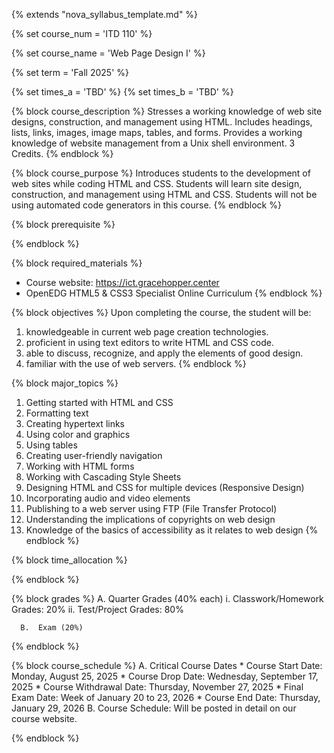 {% extends "nova_syllabus_template.md" %}

{% set course_num = 'ITD 110' %}

{% set course_name = 'Web Page Design I' %}

{% set term = 'Fall 2025' %}

{% set times_a = 'TBD' %}
{% set times_b = 'TBD' %}


{% block course_description %}
Stresses a working knowledge of web site designs, construction, and management using HTML.  Includes headings, lists, links, images, image maps, tables, and forms. Provides a working knowledge of website management from a Unix shell environment. 3 Credits.
{% endblock %}

{% block course_purpose %}
Introduces students to the development of web sites while coding HTML and CSS. Students will learn site design, construction, and management using HTML and CSS.  Students will not be using automated code generators in this course.
{% endblock %}

{% block prerequisite %}

{% endblock %}

{% block required_materials %}
*  Course website: <https://ict.gracehopper.center>
*  OpenEDG HTML5 & CSS3 Specialist Online Curriculum
{% endblock %}

{% block objectives %}
Upon completing the course, the student will be:

1.  knowledgeable in current web page creation technologies.
2.  proficient in using text editors to write HTML and CSS code.
3.  able to discuss, recognize, and apply the elements of good design.
4.  familiar with the use of web servers.
{% endblock %}

{% block major_topics %}
1.  Getting started with HTML and CSS
2.  Formatting text
3.  Creating hypertext links
4.  Using color and graphics
5.  Using tables
6.  Creating user-friendly navigation
7.  Working with HTML forms
8.  Working with Cascading Style Sheets
9.  Designing HTML and CSS for multiple devices (Responsive Design)
10.  Incorporating audio and video elements
11.  Publishing to a web server using FTP (File Transfer Protocol)
12.  Understanding the implications of copyrights on web design
13.  Knowledge of the basics of accessibility as it relates to web design
{% endblock %}

{% block time_allocation %}

{% endblock %}

{% block grades %}
      A.  Quarter Grades (40% each)
          i. Classwork/Homework Grades: 20%
         ii. Test/Project Grades: 80%

      B.  Exam (20%)

{% endblock %}

{% block course_schedule %}
      A.  Critical Course Dates
          * Course Start Date: Monday, August 25, 2025
          * Course Drop Date:	Wednesday, September 17, 2025
          * Course Withdrawal Date: Thursday, November 27, 2025
          * Final Exam Date: Week of January 20  to 23, 2026
          * Course End Date: Thursday, January 29, 2026
      B.  Course Schedule: Will be posted in detail on our course website.
      
{% endblock %}


